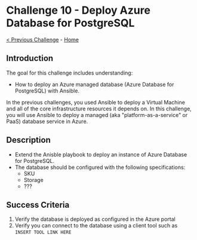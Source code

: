 # Challenge 10 - Deploy Azure Database for PostgreSQL 

[< Previous Challenge](./Challenge-09.md) - [Home](../readme.md)

## Introduction

The goal for this challenge includes understanding:
- How to deploy an Azure managed database (Azure Database for PostgreSQL) with Ansible.

In the previous challenges, you used Ansible to deploy a Virtual Machine and all of the core infrastructure resources it depends on. In this challenge, you will use Ansible to deploy a managed (aka "platform-as-a-service" or PaaS) database service in Azure.

## Description

- Extend the Anisble playbook to deploy an instance of Azure Database for PostgreSQL.
- The database should be configured with the following specifications:
    - SKU
    - Storage
    - ???

## Success Criteria

1. Verify the database is deployed as configured in the Azure portal
1. Verify you can connect to the database using a client tool such as `INSERT TOOL LINK HERE`
